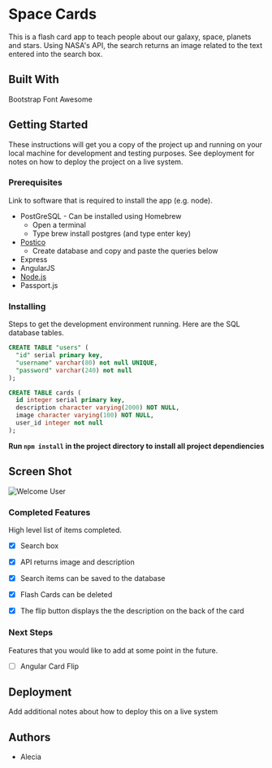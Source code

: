 # Space Cards

This is a flash card app to teach people about our galaxy, space, planets and stars. Using NASA's API, the search returns an image related to the text entered into the search box.

## Built With

Bootstrap
Font Awesome


## Getting Started

These instructions will get you a copy of the project up and running on your local machine for development and testing purposes. See deployment for notes on how to deploy the project on a live system.

### Prerequisites

Link to software that is required to install the app (e.g. node).

- PostGreSQL  - Can be installed using Homebrew
  * Open a terminal
  * Type brew install postgres (and type enter key)
- [Postico](https://eggerapps.at/postico)
  * Create database and copy and paste the queries below
- Express
- AngularJS
- [Node.js](https://nodejs.org/en/)
- Passport.js


### Installing
Steps to get the development environment running. Here are the SQL database tables.

```sql
CREATE TABLE "users" (
  "id" serial primary key,
  "username" varchar(80) not null UNIQUE,
  "password" varchar(240) not null
);

CREATE TABLE cards (
  id integer serial primary key,
  description character varying(2000) NOT NULL,
  image character varying(100) NOT NULL,
  user_id integer not null
);
```
**Run ```npm install``` in the project directory to install all project dependiencies**

## Screen Shot
![Welcome User](/images/spaceCards)


### Completed Features

High level list of items completed.

- [x] Search box
- [x] API returns image and description
- [x] Search items can be saved to the database
- [x] Flash Cards can be deleted
- [x] The flip button displays the the description on the back of the card


### Next Steps

Features that you would like to add at some point in the future.

- [ ] Angular Card Flip

## Deployment

Add additional notes about how to deploy this on a live system

## Authors

* Alecia

